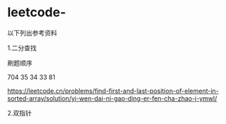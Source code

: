 # leetcode-

以下列出参考资料



1.二分查找

刷题顺序

704
35
34
33
81







https://leetcode.cn/problems/find-first-and-last-position-of-element-in-sorted-array/solution/yi-wen-dai-ni-gao-ding-er-fen-cha-zhao-j-ymwl/






2.双指针


